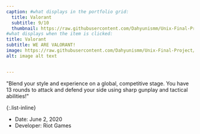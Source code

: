 ```yaml
---
caption: #what displays in the portfolio grid:
  title: Valorant
  subtitle: 9/10
  thumbnail: https://raw.githubusercontent.com/Dahyunismm/Unix-Final-Project/main/agencyWebsite/assets/img/portfolio/valorant2.jpg
#what displays when the item is clicked:
title: Valorant
subtitle: WE ARE VALORANT!
image: https://raw.githubusercontent.com/Dahyunismm/Unix-Final-Project/main/agencyWebsite/assets/img/portfolio/valorant1.jpg
alt: image alt text


---
```

"Blend your style and experience on a global, competitive stage. You have 13 rounds to attack and defend your side using sharp gunplay and tactical abilities!" 

{:.list-inline} 
- Date: June 2, 2020
- Developer: Riot Games	 

